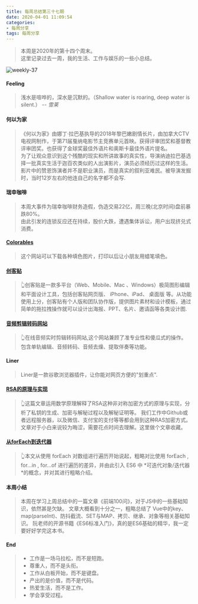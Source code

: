 ```yaml
---
title: 每周总结第三十七期
date: 2020-04-01 11:09:54
categories:
- 每周分享
tags: 每周分享
---
```

> 本周是2020年的第十四个周末。    
> 这里记录过去一周，我的生活、工作与娱乐的一些小总结。

<!-- 制作一张最能反映过去一周的周图片 -->
![weekly-37](http://img.liugezhou.online/blog/weekly37.jpg)


<!--more-->
<!-- 一周最大感受 -->
#### Feeling
> 浅水是喧哗的，深水是沉默的。（Shallow water is roaring, deep water is silent.）
> <cite>-- 雪莱</cite>

#### 何以为家
> 《何以为家》由娜丁·拉巴基执导的2018年黎巴嫩剧情长片，由加拿大CTV电视网制作，于第71届戛纳电影节主竞赛单元首映。获得评审团奖和基督教评审团奖。也获得了金球奖最佳外语片和奥斯卡最佳外语片提名。  
> 为了让观众意识到这个残酷的现实和所讲故事的真实性，导演纳迪拉巴基选择一批真实生活于迦百农类似的人出演影片，演员必须经历过这样的生活。  
> 影片中的赞恩饰演者并不是职业演员，而是真实的叙利亚难民。被导演发掘时，当时12岁左右的他连自己的名字都不会写.

#### 瑞幸咖啡
> 本周大事件为瑞幸咖啡财务造假，伪造交易22亿，周三晚(北京时间)盘前暴跌80%。   
> 由此引发的连锁反应还在持续，股价大跌，遭遇集体诉讼，用户出现挤兑式消费。

#### [Colorables](https://www.colorabl.es/all)
> 这个网站可以下载各种填色图片，打印以后让小朋友用蜡笔填色。

#### [创客贴](https://www.chuangkit.com)
> 👆创客贴是一款多平台（Web、Mobile、Mac 、Windows）极简图形编辑和平面设计工具，包括创客贴网页版、 iPhone、iPad、 桌面版  等。从功能使用上分，创客贴有个人版和团队协作版，提供图片素材和设计模板，通过简单的拖拉拽操作就可以设计出海报、PPT、名片、邀请函等各类设计图. 

#### [音频剪辑转码网站](http://www.ruanyifeng.com/blog/2020/04/weekly-issue-101.html)
> 👆在线音频实时剪辑转码网站,这个网站兼顾了准专业性和傻瓜式的操作。 
> 包含单轨编辑、音频转码、音频去燥、提取伴奏等功能。  

#### Liner
> Liner是一款谷歌浏览器插件，让你能对网页方便的"划重点".

#### [RSA的原理与实现](https://cjting.me/2020/03/13/rsa/)
> 👆这篇文章运用数学原理解释了RSA这种非对称加密方式的原理与实现，分析了私钥的生成、加密与解秘过程以及解秘证明等。 
> 我们工作中Github或者远程服务器，以及微信、支付宝的支付等等都会用到这种RAS加密方式。 
> 文章对于小白来说较为晦涩，需要花点时间去理解。这里做个文章收藏。 

#### [从forEach到迭代器](https://juejin.im/post/5bcb249a6fb9a05d212ed038)
> 👆本文从使用 forEach 对数组进行遍历开始说起，粗略对比使用 forEach , for...in , for...of 进行遍历的差异，并由此引入 ES6 中 *可迭代对象/迭代器 *的概念，并对其进行粗略介绍。

#### 本周小结
> 本周在学习上周总结中的一篇文章《前端100问》，对于JS中的一些基础知识，依然甚是欠缺。 
> 文章大概看到十分之一，粗略总结了 Vue中的key、map(parseInt)、防抖截流、SET与MAP、拷贝、继承、对象等相关基础知识。
> 阮老师的开源书籍《ES6标准入门》，真的是ES6基础的精华，我一定要好好学完这本书。
<!-- 鸡汤一句 -->
#### End
> + 工作是一场马拉松，而不是短跑。  
> + 尊重人，而不是头衔。  
> + 工作从白板开始，而不是键盘。  
> + 产出的是价值，而不是代码。  
> + 热爱生活，而不是工作。  
> + 学会享受过程。